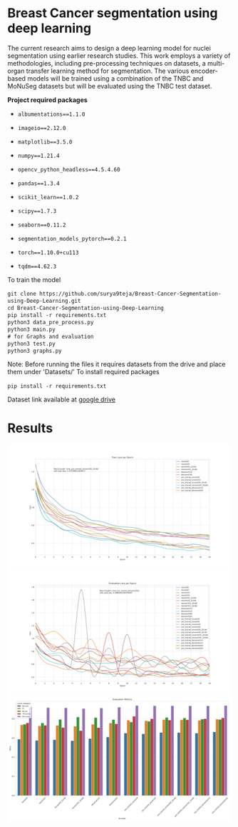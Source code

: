 # Breast Cancer segmentation using deep learning

The current research aims to design a deep learning model for nuclei segmentation using earlier research studies. This work employs a variety of methodologies, including pre-processing techniques on datasets, a multi-organ transfer learning method for segmentation. The various encoder-based models will be trained using a combination of the TNBC and MoNuSeg datasets but will be evaluated using the TNBC test dataset.

**Project required packages**

- `albumentations==1.1.0`
    
- `imageio==2.12.0`
    
- `matplotlib==3.5.0`
    
- `numpy==1.21.4`
    
- `opencv_python_headless==4.5.4.60`
    
- `pandas==1.3.4`
    
- `scikit_learn==1.0.2`
    
- `scipy==1.7.3`
    
- `seaborn==0.11.2`
    
- `segmentation_models_pytorch==0.2.1`
    
- `torch==1.10.0+cu113`
    
- `tqdm==4.62.3`

To train the model
```
git clone https://github.com/surya9teja/Breast-Cancer-Segmentation-using-Deep-Learning.git
cd Breast-Cancer-Segmentation-using-Deep-Learning
pip install -r requirements.txt
python3 data_pre_process.py
python3 main.py
# for Graphs and evaluation
python3 test.py 
python3 graphs.py 
```
Note: Before running the files it requires datasets from the drive and place them under 'Datasets/'
To install required packages

`pip install -r requirements.txt`

Dataset link available at [google drive](https://drive.google.com/drive/folders/1jpMpMCZmGvZrAyTzix2JDX8GLAa6ZeaO?usp=sharing)

# Results
![Training Loss per epoch](https://github.com/surya9teja/Breast-Cancer-Segmentation-using-Deep-Learning/blob/master/assets/Train_loss.png)
![Validation Loss per epoch](https://github.com/surya9teja/Breast-Cancer-Segmentation-using-Deep-Learning/blob/master/assets/Evaluation_loss.png)
![Evalaution Metrics](https://github.com/surya9teja/Breast-Cancer-Segmentation-using-Deep-Learning/blob/master/assets/metrics.png)
